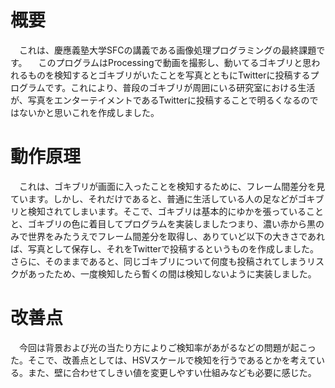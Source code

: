 # 概要
　これは、慶應義塾大学SFCの講義である画像処理プログラミングの最終課題です。
　このプログラムはProcessingで動画を撮影し、動いてるゴキブリと思われるものを検知するとゴキブリがいたことを写真とともにTwitterに投稿するプログラムです。これにより、普段のゴキブリが周囲にいる研究室における生活が、写真をエンターテイメントであるTwitterに投稿することで明るくなるのではないかと思いこれを作成しました。

# 動作原理
　これは、ゴキブリが画面に入ったことを検知するために、フレーム間差分を見ています。しかし、それだけであると、普通に生活している人の足などがゴキブリと検知されてしまいます。そこで、ゴキブリは基本的にゆかを張っていることと、ゴキブリの色に着目してプログラムを実装しましたつまり、濃い赤から黒のみで世界をみたうえでフレーム間差分を取得し、ありていど以下の大きさであれば、写真として保存し、それをTwitterで投稿するというものを作成しました。さらに、そのままであると、同じゴキブリについて何度も投稿されてしまうリスクがあったため、一度検知したら暫くの間は検知しないように実装しました。
# 改善点
　今回は背景および光の当たり方によりご検知率があがるなどの問題が起こった。そこで、改善点としては、HSVスケールで検知を行うであるとかを考えている。また、壁に合わせてしきい値を変更しやすい仕組みなども必要に感じた。
